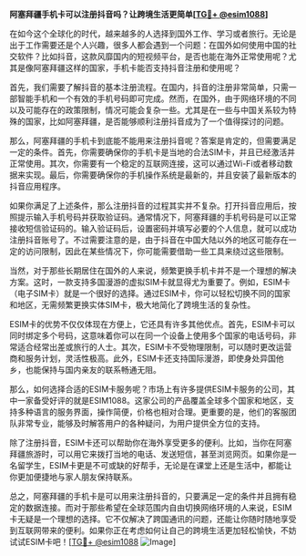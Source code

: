 **阿塞拜疆手机卡可以注册抖音吗？让跨境生活更简单[[TG💪+ @esim1088](https://t.me/s/esim1088)]**

在如今这个全球化的时代，越来越多的人选择到国外工作、学习或者旅行。无论是出于工作需要还是个人兴趣，很多人都会遇到一个问题：在国外如何使用中国的社交软件？比如抖音，这款风靡国内的短视频平台，是否也能在海外正常使用呢？尤其是像阿塞拜疆这样的国家，手机卡能否支持抖音注册和使用呢？

首先，我们需要了解抖音的基本注册流程。在国内，抖音的注册非常简单，只需一部智能手机和一个有效的手机号码即可完成。然而，在国外，由于网络环境的不同以及可能存在的政策限制，情况可能会复杂一些。尤其是在一些与中国关系较为特殊的国家，比如阿塞拜疆，是否能够顺利注册抖音成为了一个值得探讨的问题。

那么，阿塞拜疆的手机卡到底能不能用来注册抖音呢？答案是肯定的，但需要满足一定的条件。首先，你需要确保你的手机卡是当地的合法SIM卡，并且已经激活并正常使用。其次，你需要有一个稳定的互联网连接，这可以通过Wi-Fi或者移动数据来实现。最后，你需要确保你的手机操作系统是最新的，并且安装了最新版本的抖音应用程序。

如果你满足了上述条件，那么注册抖音的过程其实并不复杂。打开抖音应用后，按照提示输入手机号码并获取验证码。通常情况下，阿塞拜疆的手机号码是可以正常接收短信验证码的。输入验证码后，设置密码并填写必要的个人信息，就可以成功注册抖音账号了。不过需要注意的是，由于抖音在中国大陆以外的地区可能存在一定的访问限制，因此在某些情况下，你可能需要借助一些工具来绕过这些限制。

当然，对于那些长期居住在国外的人来说，频繁更换手机卡并不是一个理想的解决方案。这时，一款支持多国漫游的虚拟SIM卡就显得尤为重要了。例如，ESIM卡（电子SIM卡）就是一个很好的选择。通过ESIM卡，你可以轻松切换不同的国家和地区，无需频繁更换实体SIM卡，极大地简化了跨境生活的复杂性。

ESIM卡的优势不仅仅体现在方便上，它还具有许多其他优点。首先，ESIM卡可以同时绑定多个号码，这意味着你可以在同一个设备上使用多个国家的电话号码，非常适合经常出差或旅行的人士。其次，ESIM卡不受物理限制，可以随时更改运营商和服务计划，灵活性极高。此外，ESIM卡还支持国际漫游，即使身处异国他乡，也能保持与国内亲友的联系畅通无阻。

那么，如何选择合适的ESIM卡服务呢？市场上有许多提供ESIM卡服务的公司，其中一家备受好评的就是ESIM1088。这家公司的产品覆盖全球多个国家和地区，支持多种语言的服务界面，操作简便，价格也相对合理。更重要的是，他们的客服团队非常专业，能够及时解答用户的各种疑问，为用户提供全方位的支持。

除了注册抖音，ESIM卡还可以帮助你在海外享受更多的便利。比如，当你在阿塞拜疆旅游时，可以用它来拨打当地的电话、发送短信，甚至浏览网页。如果你是一名留学生，ESIM卡更是不可或缺的好帮手，无论是在课堂上还是生活中，都能让你更加便捷地与家人朋友保持联系。

总之，阿塞拜疆的手机卡是可以用来注册抖音的，只要满足一定的条件并且拥有稳定的数据连接。而对于那些希望在全球范围内自由切换网络环境的人来说，ESIM卡无疑是一个理想的选择。它不仅解决了跨国通讯的问题，还能让你随时随地享受到互联网带来的便利。如果你正在考虑如何让自己的跨境生活更加轻松愉快，不妨试试ESIM卡吧！[[TG💪+ @esim1088](https://t.me/s/esim1088) ![Image](https://i.postimg.cc/4NQfJmqS/Snipaste-2025-05-13-00-14-12.png)]